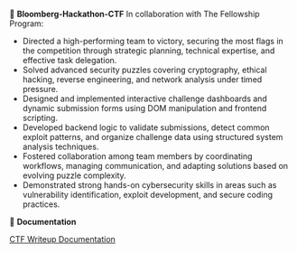 🚩 **Bloomberg-Hackathon-CTF** 
In collaboration with The Fellowship Program: 
- Directed a high-performing team to victory, securing the most flags in the competition through strategic planning, technical expertise, and effective task delegation.
- Solved advanced security puzzles covering cryptography, ethical hacking, reverse engineering, and network analysis under timed pressure.
- Designed and implemented interactive challenge dashboards and dynamic submission forms using DOM manipulation and frontend scripting.
- Developed backend logic to validate submissions, detect common exploit patterns, and organize challenge data using structured system analysis techniques.
- Fostered collaboration among team members by coordinating workflows, managing communication, and adapting solutions based on evolving puzzle complexity.
- Demonstrated strong hands-on cybersecurity skills in areas such as vulnerability identification, exploit development, and secure coding practices.

📁 **Documentation**

<a href="https://github.com/nadiansh/Bloomberg-Hackathon-CTF-/blob/main/Team%20B%20-%20CTF%20Documentation%20.pdf">CTF Writeup Documentation </a>

